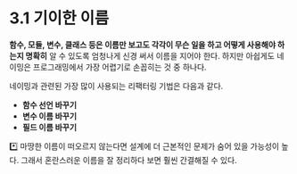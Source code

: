 # 3.1 기이한 이름

**함수, 모듈, 변수, 클래스 등은 이름만 보고도 각각이 무슨 일을 하고 어떻게 사용해야 하는지 명확히** 알 수 있도록 엄청나게 신경 써서 이름을 지어야 한다. 하지만 아쉽게도 네이밍은 프로그래밍에서 가장 어렵기로 손꼽히는 것 중 하나다.

네이밍과 관련된 가장 많이 사용되는 리팩터링 기법은 다음과 같다.

- **함수 선언 바꾸기**
- **변수 이름 바꾸기**
- **필드 이름 바꾸기**

\*️⃣ 마땅한 이름이 떠오르지 않는다면 설계에 더 근본적인 문제가 숨어 있을 가능성이 높다. 그래서 혼란스러운 이름을 잘 정리하다 보면 훨씬 간결해질 수 있다.
